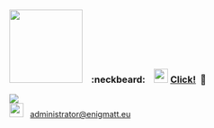 ### <img src="http://cdn.shopify.com/s/files/1/0328/1226/9708/files/enigmatt-logo_fb71b49e-8dbe-45dd-9e1c-2bd9f8060ec7_2048x.png?v=1581328312%202048w" width="130px" /> &nbsp;&nbsp; :neckbeard: &nbsp;&nbsp; <img height="25" width="25" src="https://image.flaticon.com/icons/svg/733/733590.svg" /> <a href="https://www.youtube.com/Enigmatt_eu" target="_blank">Click!</a>&nbsp; 👋
<img src="https://yt3.ggpht.com/stprXQChKYajVfWqVmqe5pztSzVzPa6WlN2ep2WoOkKBLHTd7lgMcAnSmyCOCpskaBiDBFXu=w1707-fcrop64=1,00005a57ffffa5a8-k-c0xffffffff-no-nd-rj" /><br>
<img height="25" width="25" src="https://image.flaticon.com/icons/svg/95/95645.svg" /> &nbsp; administrator@enigmatt.eu <br>

<!--
**enigmatt-pl/enigmatt-pl** is a ✨ _special_ ✨ repository because its `README.md` (this file) appears on your GitHub profile.

Here are some ideas to get you started:

- 🔭 I’m currently working on ...
- 🌱 I’m currently learning ...
- 👯 I’m looking to collaborate on ...
- 🤔 I’m looking for help with ...
- 💬 Ask me about ...
- 📫 How to reach me: ...
- 😄 Pronouns: ...
- ⚡ Fun fact: ...
-->
